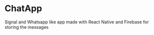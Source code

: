 # ChatApp
Signal and Whatsapp like app made with React Native and Firebase for storing the messages
